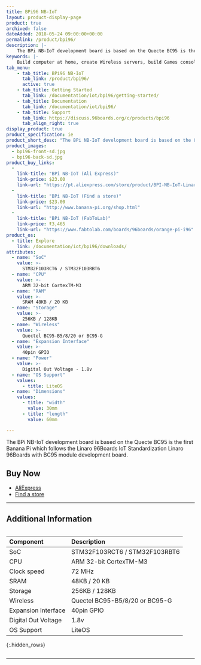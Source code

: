 ```yaml
---
title: BPi96 NB-IoT
layout: product-display-page
product: true
archived: false
dateAdded: 2018-05-24 09:00:00+00:00
permalink: /product/bpi96/
description: |-
    The BPi NB-IoT development board is based on the Quecte BC95 is the first Banana Pi which follows the Linaro 96Boards IoT Standardization Linaro 96Boards with BC95 module development board.
keywords: |-
    Build computer at home, create Wireless servers, build Games consoles, make Music sounds products, create HD video showcases hardware, build Audio Systems from scratch, Android hardware Applications board, Raspberry Pi Scratch game demos
tab_menu:
    - tab_title: BPi96 NB-IoT
      tab_link: /product/bpi96/
      active: true
    - tab_title: Getting Started
      tab_link: /documentation/iot/bpi96/getting-started/
    - tab_title: Documentation
      tab_link: /documentation/iot/bpi96/
    - tab_title: Support
      tab_link: https://discuss.96boards.org/c/products/bpi96
      tab_align_right: true
display_product: true
product_specification: ie
product_short_desc: "The BPi NB-IoT development board is based on the Quecte BC95 is the first Banana Pi which follows the Linaro 96Boards IoT Standardization Linaro 96Boards with BC95 module development board."
product_images:
  - bpi96-front-sd.jpg
  - bpi96-back-sd.jpg
product_buy_links:
  -
    link-title: "BPi NB-IoT (Ali Express)"
    link-price: $23.00
    link-url: "https://pt.aliexpress.com/store/product/BPI-NB-IoT-Linaro-96Boards-with-Quecte-BC95-module-developent-board/302756_32849214414.html?spm=2114.12010612.0.0.5c76d209TDr2v8"
  -
    link-title: "BPi NB-IoT (Find a store)"
    link-price: $23.00
    link-url: "http://www.banana-pi.org/shop.html"
  -
    link-title: "BPi NB-IoT (FabToLab)"
    link-price: ₹3,465
    link-url: "https://www.fabtolab.com/boards/96boards/orange-pi-i96"
product_os:
  - title: Explore
    link: /documentation/iot/bpi96/downloads/
attributes:
  - name: "SoC"
    value: >-
      STM32F103RCT6 / STM32F103RBT6
  - name: "CPU"
    value: >-
      ARM 32-bit CortexTM-M3
  - name: "RAM"
    value: >-
      SRAM 48KB / 20 KB
  - name: "Storage"
    value: >-
      256KB / 128KB
  - name: "Wireless"
    value: >-
      Quectel BC95-B5/8/20 or BC95-G
  - name: "Expansion Interface"
    value: >-
      40pin GPIO
  - name: "Power"
    value: >-
      Digital Out Voltage - 1.8v
  - name: "OS Support"
    values:
      - title: LiteOS
  - name: "Dimensions"
    values:
      - title: "width"
        value: 30mm
      - title: "length"
        value: 60mm

---
```

The BPi NB-IoT development board is based on the Quecte BC95 is the first Banana Pi which follows the Linaro 96Boards IoT Standardization Linaro 96Boards with BC95 module development board.

## Buy Now

- [AliExpress](https://pt.aliexpress.com/store/product/BPI-NB-IoT-Linaro-96Boards-with-Quecte-BC95-module-developent-board/302756_32849214414.html?spm=2114.12010612.0.0.5c76d209TDr2v8)
- [Find a store](http://www.banana-pi.org/shop.html)

***

## Additional Information
<div style="overflow-x:scroll;" markdown="1">

|   Component          |   Description                   |
|:---------------------|:--------------------------------|
|  SoC                 | STM32F103RCT6 / STM32F103RBT6   |
|  CPU                 | ARM 32-bit CortexTM-M3          |
|  Clock speed         | 72 MHz                          |
|  SRAM                | 48KB / 20 KB                    |
|  Storage             | 256KB / 128KB                   |
|  Wireless            | Quectel BC95-B5/8/20 or BC95-G  |
|  Expansion Interface | 40pin GPIO                      |
|  Digital Out Voltage | 1.8v                            |
|  OS Support          | LiteOS                          |
{:.hidden_rows}

</div>

***

